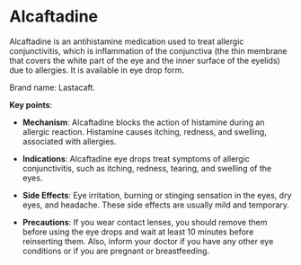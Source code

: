 [//]: # (source: ?)
[//]: # (brands: Lastacaft)
[//]: # (tags: antihistamines)

# Alcaftadine

Alcaftadine is an antihistamine medication used to treat allergic conjunctivitis, which is inflammation of the conjunctiva (the thin membrane that covers the white part of the eye and the inner surface of the eyelids) due to allergies. It is available in eye drop form.

Brand name: Lastacaft.

**Key points**:

* **Mechanism**: Alcaftadine blocks the action of histamine during an allergic reaction. Histamine causes itching, redness, and swelling, associated with allergies.

* **Indications**: Alcaftadine eye drops treat symptoms of allergic conjunctivitis, such as itching, redness, tearing, and swelling of the eyes.

* **Side Effects**: Eye irritation, burning or stinging sensation in the eyes, dry eyes, and headache. These side effects are usually mild and temporary.

* **Precautions**: If you wear contact lenses, you should remove them before using the eye drops and wait at least 10 minutes before reinserting them. Also, inform your doctor if you have any other eye conditions or if you are pregnant or breastfeeding.
